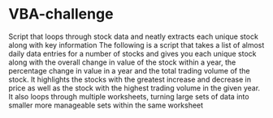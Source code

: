 # VBA-challenge
Script that loops through stock data and neatly extracts each unique stock along with key information
The following is a script that takes a list of almost daily data entries for a number of stocks and gives you each unique stock along with the overall change in value of the stock within a year, the percentage change in value in a year and the total trading volume of the stock. It highlights the stocks with the greatest increase and decrease in price as well as the stock with the highest trading volume in the given year. It also loops through multiple worksheets, turning large sets of data into smaller more manageable sets within the same worksheet
